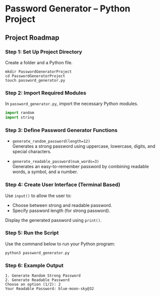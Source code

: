 # Password Generator – Python Project

## Project Roadmap

### Step 1: Set Up Project Directory

Create a folder and a Python file.

```
mkdir PasswordGeneratorProject
cd PasswordGeneratorProject
touch password_generator.py
```

### Step 2: Import Required Modules

In `password_generator.py`, import the necessary Python modules.

```python
import random
import string
```

### Step 3: Define Password Generator Functions

- `generate_random_password(length=12)`  
  Generates a strong password using uppercase, lowercase, digits, and special characters.

- `generate_readable_password(num_words=3)`  
  Generates an easy-to-remember password by combining readable words, a symbol, and a number.

### Step 4: Create User Interface (Terminal Based)

Use `input()` to allow the user to:
- Choose between strong and readable password.
- Specify password length (for strong password).

Display the generated password using `print()`.

### Step 5: Run the Script

Use the command below to run your Python program:

```
python3 password_generator.py
```

### Step 6: Example Output

```
1. Generate Random Strong Password
2. Generate Readable Password
Choose an option (1/2): 2
Your Readable Password: blue-moon-sky@32
```
